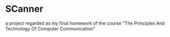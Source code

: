 SCanner
=======

a project regarded as my final homework of the course "The Principles And Technology Of Computer Communication"
